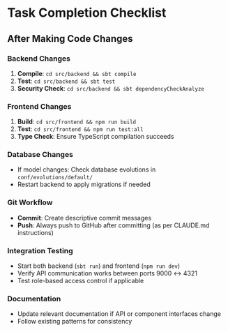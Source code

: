 # Task Completion Checklist

## After Making Code Changes

### Backend Changes
1. **Compile**: `cd src/backend && sbt compile`
2. **Test**: `cd src/backend && sbt test`
3. **Security Check**: `cd src/backend && sbt dependencyCheckAnalyze`

### Frontend Changes  
1. **Build**: `cd src/frontend && npm run build`
2. **Test**: `cd src/frontend && npm run test:all`
3. **Type Check**: Ensure TypeScript compilation succeeds

### Database Changes
- If model changes: Check database evolutions in `conf/evolutions/default/`
- Restart backend to apply migrations if needed

### Git Workflow
- **Commit**: Create descriptive commit messages
- **Push**: Always push to GitHub after committing (as per CLAUDE.md instructions)

### Integration Testing
- Start both backend (`sbt run`) and frontend (`npm run dev`)
- Verify API communication works between ports 9000 ↔ 4321
- Test role-based access control if applicable

### Documentation
- Update relevant documentation if API or component interfaces change
- Follow existing patterns for consistency